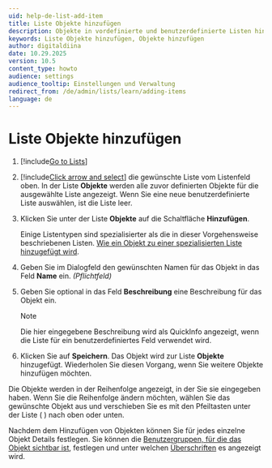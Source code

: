 ```yaml
---
uid: help-de-list-add-item
title: Liste Objekte hinzufügen
description: Objekte in vordefinierte und benutzerdefinierte Listen hinzufügen
keywords: Liste Objekte hinzufügen, Objekte hinzufügen
author: digitaldiina
date: 10.29.2025
version: 10.5
content_type: howto
audience: settings
audience_tooltip: Einstellungen und Verwaltung
redirect_from: /de/admin/lists/learn/adding-items
language: de
---
```


# Liste Objekte hinzufügen

1. [!include[Go to Lists](includes/goto-lists.md)]

2. [!include[Click arrow and select](includes/expand-list.md)] die gewünschte Liste vom Listenfeld oben. In der Liste **Objekte** werden alle zuvor definierten Objekte für die ausgewählte Liste angezeigt. Wenn Sie eine neue benutzerdefinierte Liste auswählen, ist die Liste leer.

3. Klicken Sie unter der Liste **Objekte** auf die Schaltfläche **Hinzufügen**.

    Einige Listentypen sind spezialisierter als die in dieser Vorgehensweise beschriebenen Listen. [Wie ein Objekt zu einer spezialisierten Liste hinzugefügt wird][1].

4. Geben Sie im Dialogfeld den gewünschten Namen für das Objekt in das Feld **Name** ein. *(Pflichtfeld)*

5. Geben Sie optional in das Feld **Beschreibung** eine Beschreibung für das Objekt ein.

    > [!NOTE]
    > Die hier eingegebene Beschreibung wird als QuickInfo angezeigt, wenn die Liste für ein benutzerdefiniertes Feld verwendet wird.

6. Klicken Sie auf **Speichern**. Das Objekt wird zur Liste **Objekte** hinzugefügt. Wiederholen Sie diesen Vorgang, wenn Sie weitere Objekte hinzufügen möchten.

Die Objekte werden in der Reihenfolge angezeigt, in der Sie sie eingegeben haben. Wenn Sie die Reihenfolge ändern möchten, wählen Sie das gewünschte Objekt aus und verschieben Sie es mit den Pfeiltasten unter der Liste (<i class="ph ph-arrow-circle-up" aria-hidden="true"></i> <i class="ph ph-arrow-circle-down" aria-hidden="true"></i>) nach oben oder unten.

Nachdem dem Hinzufügen von Objekten können Sie für jedes einzelne Objekt Details festlegen. Sie können die [Benutzergruppen, für die das Objekt sichtbar ist][2], festlegen und unter welchen [Überschriften][3] es angezeigt wird.

<!-- Referenced links -->
[1]: specialized-lists.md
[2]: user-group-filtering.md
[3]: headings.md
